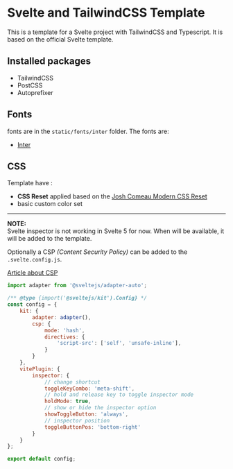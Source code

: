 # Svelte and TailwindCSS Template

This is a template for a Svelte project with TailwindCSS and Typescript. It is based on the official Svelte template.

## Installed packages

- TailwindCSS
- PostCSS
- Autoprefixer

## Fonts

fonts are in the `static/fonts/inter` folder. The fonts are:

- [Inter](https://fonts.google.com/specimen/Inter)

## CSS

Template have :
- **CSS Reset** applied based on the [Josh Comeau Modern CSS Reset](https://www.joshwcomeau.com/css/custom-css-reset/)
- basic custom color set

---

**NOTE:**  
Svelte inspector is not working in Svelte 5 for now. When will be available, it will be added to the template.

Optionally a CSP _(Content Security Policy)_ can be added to the `.svelte.config.js`.

[Article about CSP](https://dev.to/askrodney/sveltekit-content-security-policy-csp-for-xss-protection-589k)

```javascript
import adapter from '@sveltejs/adapter-auto';

/** @type {import('@sveltejs/kit').Config} */
const config = {
	kit: {
		adapter: adapter(),
		csp: {
			mode: 'hash',
			directives: {
				'script-src': ['self', 'unsafe-inline'],
			}
		}
	},
	vitePlugin: {
		inspector: {
			// change shortcut
			toggleKeyCombo: 'meta-shift',
			// hold and release key to toggle inspector mode
			holdMode: true,
			// show or hide the inspector option
			showToggleButton: 'always',
			// inspector position
			toggleButtonPos: 'bottom-right'
		}
	}
};

export default config;
```

